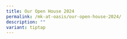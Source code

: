 ```yaml
---
title: Our Open House 2024
permalink: /mk-at-oasis/our-open-house-2024/
description: ""
variant: tiptap
---
```

<p></p>